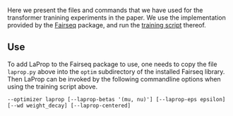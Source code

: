 Here we present the files and commands that we have used for the transformer tranining experiments in the paper. 
We use the implementation provided by the [Fairseq](https://github.com/pytorch/fairseq) package, and run the [training script](https://github.com/pytorch/fairseq/blob/master/fairseq_cli/train.py) thereof.

## Use
To add LaProp to the Fairseq package to use, one needs to copy the file ```laprop.py``` above into the ```optim``` subdirectory of the installed Fairseq library. 
Then LaProp can be invoked by the following commandline options when using the training script above. 

```--optimizer laprop [--laprop-betas '(mu, nu)'] [--laprop-eps epsilon] [--wd weight_decay] [--laprop-centered]```

